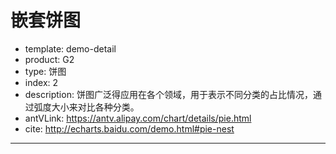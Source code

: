 # 嵌套饼图

- template: demo-detail
- product: G2
- type: 饼图
- index: 2
- description: 饼图广泛得应用在各个领域，用于表示不同分类的占比情况，通过弧度大小来对比各种分类。
- antVLink: https://antv.alipay.com/chart/details/pie.html
- cite: http://echarts.baidu.com/demo.html#pie-nest
----

<script>
var data = [
  {value:335, type:'直达', name:'直达'},
  {value:310, type:'营销广告', name:'邮件营销'},
  {value:234, type:'营销广告', name:'联盟广告'},
  {value:135, type:'营销广告', name:'视频广告'},
  {value:1048, type:'搜索引擎', name:'百度'},
  {value:251, type:'搜索引擎', name:'谷歌'},
  {value:147, type:'搜索引擎', name:'必应'},
  {value:102, type:'搜索引擎', name:'其他'}
];

var Stat = G2.Stat;

var chart = new G2.Chart({
  id: 'c1',
  width: 1000,
  height: 500,
  plotCfg: {
    margin: [60, 80, 60, 80]
  }
});
chart.source(data);
chart.legend(false);
chart.coord('theta', {
  radius: 0.5 // 设置饼图的大小
});

chart.intervalStack()
  .position(Stat.summary.percent('value'))
  .color('type', ['#B22425', '#243543', '#518F98'])
  .label('type', {
    offset: -20,
    label: {
      fontSize: 14
    }
  });
  
var view = chart.createView();
view.source(data);
view.coord('theta', {
  inner: 0.75
});
view.intervalStack()
  .position(Stat.summary.percent('value'))
  .color('name', ['#B22425', '#C86D51', '#81BB9D', '#63906E', '#BD7212', '#AE9088', '#5B5D61', '#43525D'])
  .label('name*type');
chart.render();

chart.on('plotclick', function(ev) {
  var chartGeom = chart.get('geoms')[0];
  var viewGeom = view.get('geoms')[0];
  viewGeom.clearSelected();
  var selected = chartGeom.getSelected();
  if (selected) {     
    var data = selected['_origin'];
    var selectedType = data.type;
    var items = viewGeom.getData();
    for(var i = 0; i < items.length; i++) {
      var item = items[i];
      if(item['_origin'].type === selectedType) {
        viewGeom.setSelected(item);
      }
    }
  }
});
</script>
